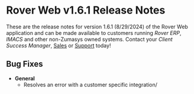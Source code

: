 # Rover Web v1.6.1 Release Notes

<badge text= "Version 1.6.1" vertical="middle" />

<PageHeader />

These are the release notes for version 1.6.1 (8/29/2024) of the Rover Web application and can be made available to customers running _Rover ERP_, _IMACS_ and other non-Zumasys owned systems. Contact your _Client Success Manager_, [Sales](mailto:sales@zumasys.com?subject=Rover%20Web%20v1.6.1) or [Support](mailto:help@zumasys.com?subject=Rover%20Web%20v1.6.1) today!

## Bug Fixes

- **General**
  - Resolves an error with a customer specific integration/


<PageFooter />
